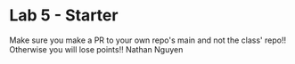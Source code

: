# Lab 5 - Starter
Make sure you make a PR to your own repo's main and not the class' repo!! Otherwise you will lose points!!
Nathan Nguyen